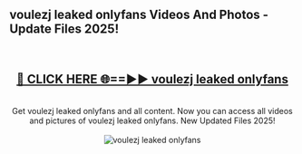 <h2>voulezj leaked onlyfans Videos And Photos - Update Files 2025!</h2>
<br>
<div align="center">
<h2><a href="https://top-ai-tools.click/QrbHav" rel="nofollow">🔴 CLICK HERE 🌐==►► voulezj leaked onlyfans</a></h2>
<br>
Get voulezj leaked onlyfans and all content. Now you can access all videos and pictures of voulezj leaked onlyfans. New Updated Files 2025!
<br>
<br>
<a href="https://top-ai-tools.click/QrbHav" rel="nofollow" data-target="animated-image.originalLink"><img src="https://i.ibb.co.com/WyWwxjT/player-gif2.gif" alt="voulezj leaked onlyfans" style="max-width: 100%; display: inline-block;" data-target="animated-image.originalImage"></a>
</div>
<br>